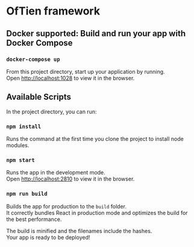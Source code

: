 # OfTien framework

## Docker supported: Build and run your app with Docker Compose

### `docker-compose up`

From this project directory, start up your application by running.<br>
Open [http://localhost:1028](http://localhost:1028) to view it in the browser.

## Available Scripts

In the project directory, you can run:

### `npm install`

Runs the command at the first time you clone the project to install node modules.<br>

### `npm start`

Runs the app in the development mode.<br>
Open [http://localhost:2810](http://localhost:2810) to view it in the browser.

### `npm run build`

Builds the app for production to the `build` folder.<br>
It correctly bundles React in production mode and optimizes the build for the best performance.

The build is minified and the filenames include the hashes.<br>
Your app is ready to be deployed!
